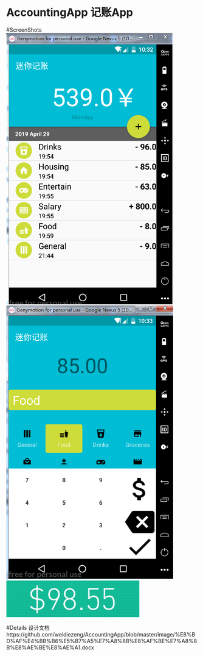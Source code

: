 # AccountingApp  记账App

#ScreenShots
![主界面](https://github.com/weidiezeng/AccountingApp/blob/master/image/%E5%9B%BE%E7%89%871.png)
![添加记录界面](https://github.com/weidiezeng/AccountingApp/blob/master/image/%E5%9B%BE%E7%89%872.png)
![TickerView第三方库](https://github.com/weidiezeng/AccountingApp/blob/master/image/3.gif)


#Details 
设计文档https://github.com/weidiezeng/AccountingApp/blob/master/image/%E8%BD%AF%E4%BB%B6%E5%B7%A5%E7%A8%8B%E8%AF%BE%E7%A8%8B%E8%AE%BE%E8%AE%A1.docx
